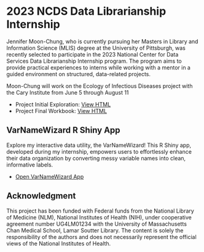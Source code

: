# 2023 NCDS Data Librarianship Internship

Jennifer Moon-Chung, who is currently pursuing her Masters in Library and Information Science (MLIS) degree at the University of Pittsburgh, was recently selected to participate in the 2023 National Center for Data Services Data Librarianship Internship program. The program aims to provide practical experiences to interns while working with a mentor in a guided environment on structured, data-related projects.

Moon-Chung will work on the Ecology of Infectious Diseases project with the Cary Institute from June 5 through August 11

- Project Initial Exploration: [View HTML](./ZooScore-EDA-Basic-Info.html)  
- Project Final Workbook: [View HTML](./ZooScore-EDA-presentation.html)


## VarNameWizard R Shiny App

Explore my interactive data utility, the VarNameWizard! This R Shiny app, developed during my internship, empowers users to effortlessly enhance their data organization by converting messy variable names into clean, informative labels.

- [Open VarNameWizard App](https://yem7.shinyapps.io/VarNameWizard/)





## Acknowledgment
This project has been funded with Federal funds from the National Library of Medicine (NLM), National Institutes of Health (NIH), under cooperative agreement number UG4LM01234 with the University of Massachusetts Chan Medical School, Lamar Soutter Library. The content is solely the responsibility of the authors and does not necessarily represent the official views of the National Institutes of Health.
